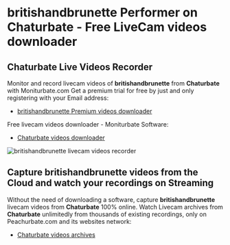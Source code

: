 # britishandbrunette Performer on Chaturbate - Free LiveCam videos downloader

## Chaturbate Live Videos Recorder

Monitor and record livecam videos of **britishandbrunette** from **Chaturbate** with Moniturbate.com
Get a premium trial for free by just and only registering with your Email address:
* [britishandbrunette Premium videos downloader](https://moniturbate.com/request-demo-licence-key.html)

Free livecam videos downloader - Moniturbate Software:
* [Chaturbate videos downloader](https://moniturbate.com/moniturbate-download-software.html)

![britishandbrunette livecam videos recorder](https://peachurnet.com/templates/moniturbate-software.png)


## Capture britishandbrunette videos from the Cloud and watch your recordings on Streaming

Without the need of downloading a software, capture **britishandbrunette** livecam videos from **Chaturbate** 100% online.
Watch Livecam archives from **Chaturbate** unlimitedly from thousands of existing recordings, only on Peachurbate.com and its websites network:
* [Chaturbate videos archives](https://peachurnet.com/)